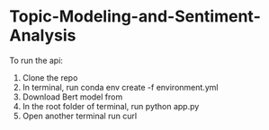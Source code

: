 # Topic-Modeling-and-Sentiment-Analysis
To run the api:

1. Clone the repo
2. In terminal, run conda env create -f environment.yml
3. Download Bert model from 
4. In the root folder of terminal, run python app.py
5. Open another terminal run curl
